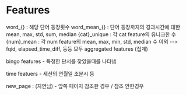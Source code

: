 # Features

word_{} : 해당 단어 등장횟수
word_mean_{} : 단어 등장까지의 경과시간에 대한 mean, max, std, sum, median
{cat}_unique  : 각 cat feature의 유니크한 수
{num}_mean : 각 num feature의 mean, max, min, std, median 수
이외 --> fqid, elapsed_time_diff,  등등 모두 aggregated features (집계)

bingo features - 특정한 단서를 찾았을때를 나타냄 

time featuers - 세션의 연월일 초분시 등

new_page : (지연님) - 앞쪽 페이지 참조한 경우 / 참조 안한경우